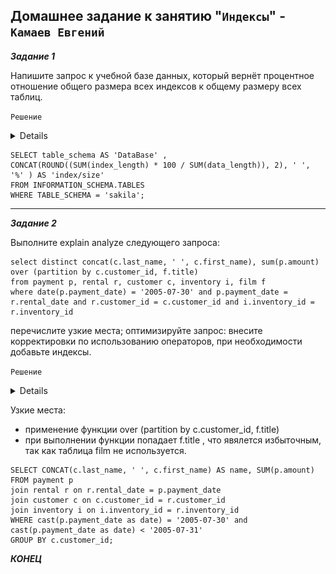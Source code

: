 ## Домашнее задание к занятию "`Индексы`" - `Камаев Евгений`

***Задание 1***

Напишите запрос к учебной базе данных, который вернёт процентное отношение общего размера всех индексов к общему размеру всех таблиц.

`Решение`

<details>

![Screnshot](https://github.com/7Evgen7/Netology/blob/main/JPG/12_05_SDBSQL/12_05_1.jpg)
  
</details>

```
SELECT table_schema AS 'DataBase' , 
CONCAT(ROUND((SUM(index_length) * 100 / SUM(data_length)), 2), ' ', '%' ) AS 'index/size'
FROM INFORMATION_SCHEMA.TABLES 
WHERE TABLE_SCHEMA = 'sakila';
```
---

***Задание 2***

Выполните explain analyze следующего запроса:

```
select distinct concat(c.last_name, ' ', c.first_name), sum(p.amount) over (partition by c.customer_id, f.title)
from payment p, rental r, customer c, inventory i, film f
where date(p.payment_date) = '2005-07-30' and p.payment_date = r.rental_date and r.customer_id = c.customer_id and i.inventory_id = r.inventory_id
```

перечислите узкие места;
оптимизируйте запрос: внесите корректировки по использованию операторов, при необходимости добавьте индексы.

`Решение`

<details>

![Screnshot](https://github.com/7Evgen7/Netology/blob/main/JPG/12_05_SDBSQL/12_05_2_.jpg)
  
</details>

Узкие места:
*  применение функции over (partition by c.customer_id, f.title)
*  при выполнении функции попадает f.title , что явялется избыточным, так как таблица film не используется.

```
SELECT CONCAT(c.last_name, ' ', c.first_name) AS name, SUM(p.amount)
FROM payment p
join rental r on r.rental_date = p.payment_date 
join customer c on c.customer_id = r.customer_id
join inventory i on i.inventory_id = r.inventory_id
WHERE cast(p.payment_date as date) = '2005-07-30' and cast(p.payment_date as date) < '2005-07-31'
GROUP BY c.customer_id;
```

***КОНЕЦ***
